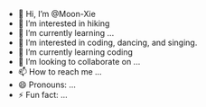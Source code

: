 - 👋 Hi, I’m @Moon-Xie
- 👀 I’m interested in hiking
- 🌱 I’m currently learning ...
- 👀 I’m interested in coding, dancing, and singing.
- 🌱 I’m currently learning coding
- 💞️ I’m looking to collaborate on ...
- 📫 How to reach me ...
- 😄 Pronouns: ...
- ⚡ Fun fact: ...

<!---
Moon-Xie/Moon-Xie is a ✨ special ✨ repository because its `README.md` (this file) appears on your GitHub profile.
You can click the Preview link to take a look at your changes.
--->
